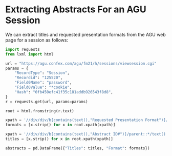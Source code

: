 # Extracting Abstracts For an AGU Session

We can extract titles and requested presentation formats from the AGU web page
for a session as follows:

```python
import requests
from lxml import html

url = "https://agu.confex.com/agu/fm21/h/sessions/viewsession.cgi"
params = {
    "RecordType": "Session",
    "Recordid": "125520",
    "Field0Name": "password",
    "Field0Value": "*cookie",
    "Hash": "0fb450efc41f35c181addb926543f8d8",
}
r = requests.get(url, params=params)

root = html.fromstring(r.text)

xpath = '//div/div/b[contains(text(),"Requested Presentation Format")]/parent::*/text()'
formats = [x.strip() for x in root.xpath(xpath)]

xpath = '//div/div/b[contains(text(),"Abstract ID#")]/parent::*/text()'
titles = [x.strip() for x in root.xpath(xpath)]

abstracts = pd.DataFrame({"Titles": titles, "Format": formats})
```
